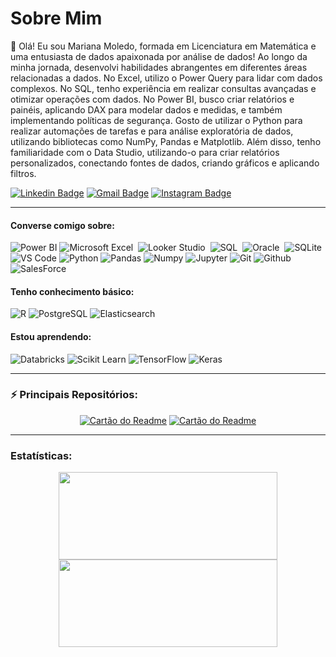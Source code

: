 # Sobre Mim

👋 Olá! Eu sou Mariana Moledo, formada em Licenciatura em Matemática e uma entusiasta de dados apaixonada por análise de dados! Ao longo da minha jornada, desenvolvi habilidades abrangentes em diferentes áreas relacionadas a dados. No Excel, utilizo o Power Query para lidar com dados complexos. No SQL, tenho experiência em realizar consultas avançadas e otimizar operações com dados. No Power BI, busco criar relatórios e painéis, aplicando DAX para modelar dados e medidas, e também implementando políticas de segurança. Gosto de utilizar o Python para realizar automações de tarefas e para análise exploratória de dados, utilizando bibliotecas como NumPy, Pandas e Matplotlib. Além disso, tenho familiaridade com o Data Studio, utilizando-o para criar relatórios personalizados, conectando fontes de dados, criando gráficos e aplicando filtros.

[![Linkedin Badge](https://img.shields.io/badge/-LinkedIn-blue?style=flat-square&logo=Linkedin&logoColor=white&link=https://www.linkedin.com/in/mariana-moledo-moreira/)](https://www.linkedin.com/in/mariana-moledo-moreira/)
[![Gmail Badge](https://img.shields.io/badge/-Gmail-red?style=flat-square&logo=Gmail&logoColor=white&link=mailto:marianamoledomoreira@gmail.com)](mailto:marianamoledomoreira@gmail.com)
[![Instagram Badge](https://img.shields.io/badge/-Instagram-%23E4405F??style=flat-square&logo=instagram&logoColor=white)](https://www.instagram.com/marianamoledo)

---

 #### Converse comigo sobre:
 ![Power BI](https://img.shields.io/badge/-Power%20BI-black?style=flat-square&logo=Power-BI)
 ![Microsoft Excel](https://img.shields.io/badge/Microsoft_Excel-black?style=flat&logo=microsoft-excel&logoColor=white)&nbsp;
 ![Looker Studio](https://img.shields.io/badge/-DataStudio-black?style=flat&logo=GoogleDataStudio)&nbsp;
 ![SQL](https://img.shields.io/badge/-SQLServer-black?style=flat&logo=MicrosoftSQLServer)&nbsp;
 ![Oracle](https://img.shields.io/badge/-Oracle-black?style=flat&logo=Oracle)&nbsp;
 ![SQLite](https://img.shields.io/badge/sqlite-black?style=flat&logo=sqlite&logoColor=white)
 ![VS Code](https://img.shields.io/badge/-VS%20Code-black?style=flat-squareflat-square&logo=visual-studio-code)
 ![Python](https://img.shields.io/badge/-Python-black?style=flat-square&logo=Python)
 ![Pandas](https://img.shields.io/badge/-Pandas-black?style=flat-squareflat-square&logo=Pandas)
 ![Numpy](https://img.shields.io/badge/-Numpy-black?style=flat-squareflat-square&logo=Numpy)
 ![Jupyter](https://img.shields.io/badge/-Jupyter-black?style=flat-squareflat-square&logo=Jupyter)
 ![Git](https://img.shields.io/badge/-Git-black?style=flat-square&logo=Git)
 ![Github](https://img.shields.io/badge/-Github-black?style=flat-squareflat-square&logo=Github)
 ![SalesForce](https://img.shields.io/badge/SalesForce-black?style=flat&logo=salesforce&logoColor=white)
 
 
 #### Tenho conhecimento básico:

 ![R](https://img.shields.io/badge/-R-black?style=flat-square&logo=R)
 ![PostgreSQL](https://img.shields.io/badge/-PostgreSQL-black?style=flat-square&logo=PostgreSQL)
 ![Elasticsearch](https://img.shields.io/badge/Elasticsearch-black?style=flat-square&logo=Elasticsearch)
 
 ####  Estou aprendendo:
 
 ![Databricks](https://img.shields.io/badge/-Databricks-black?style=flat-square&logo=Databricks)
 ![Scikit Learn](https://img.shields.io/badge/-Scikit%20Learn-black?style=flat-square&logo=scikit-learn)
 ![TensorFlow](https://img.shields.io/badge/TensorFlow-black?style=flat&logo=TensorFlow&logoColor=white)
 ![Keras](https://img.shields.io/badge/Keras-black?style=flat&logo=Keras&logoColor=white)
 
---
### ⚡ **Principais Repositórios:**

<div id="header" align="center">
 
[![Cartão do Readme](https://github-readme-stats.vercel.app/api/pin/?username=marianamoledo&repo=Portifolio_Power_BI_SQL&title_color=fff&icon_color=f9f9f9&bg_color=151515)](https://github.com/marianamoledo/Portifolio_Power_BI_SQL)
[![Cartão do Readme](https://github-readme-stats.vercel.app/api/pin/?username=marianamoledo&repo=tcc_mba_cd&title_color=fff&icon_color=f9f9f9&bg_color=151515)](https://github.com/marianamoledo/tcc_mba_cd)

</div>

---

### **Estatísticas:**
<div id="header" align="center">

<img width="350px" height="140em" src="https://github-readme-stats.vercel.app/api/top-langs/?username=marianamoledo&hide=html&layout=compact&theme=tokyonight" /></td> <a href="https://github.com/marianamoledo/"> <img width="350px" height="140em" src="https://github-readme-stats.vercel.app/api?username=marianamoledo&show_icons=true&layout=compact&theme=tokyonight&include_commits=true"/>
</a>
